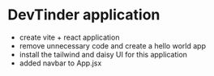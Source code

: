 # DevTinder application

- create vite + react application
- remove unnecessary code and create a hello world app
- install the tailwind and daisy UI for this application
- added navbar to App.jsx